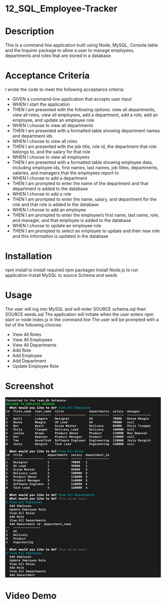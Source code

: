 # 12_SQL_Employee-Tracker

# Description
This is a command line application built using Node, MySQL, Console.table and the Inquirer package to allow a user to manage employees, departments and roles that are stored in a database. 


# Acceptance Criteria
I wrote the  code to meet the following acceptance criteria:

* GIVEN a command-line application that accepts user input
* WHEN I start the application
* THEN I am presented with the following options: view all departments, view all roles, view all employees, add a department, add a role, add an employee, and update an employee role
* WHEN I choose to view all departments
* THEN I am presented with a formatted table showing department names and department ids
* WHEN I choose to view all roles
* THEN I am presented with the job title, role id, the department that role belongs to, and the salary for that role
* WHEN I choose to view all employees
* THEN I am presented with a formatted table showing employee data, including employee ids, first names, last names, job titles, departments, salaries, and managers that the employees report to
* WHEN I choose to add a department
* THEN I am prompted to enter the name of the department and that department is added to the database
* WHEN I choose to add a role
* THEN I am prompted to enter the name, salary, and department for the role and that role is added to the database
* WHEN I choose to add an employee
* THEN I am prompted to enter the employee’s first name, last name, role, and manager, and that employee is added to the database
* WHEN I choose to update an employee role
* THEN I am prompted to select an employee to update and their new role and this information is updated in the database 

# Installation

npm install to install required npm packages
Install Node.js to run application
Install MySQL to source Schema and seeds

# Usage
The user will log into MySQL and will enter SOURCE schema.sql then SOURCE seeds.sql
The application will initiate when the user enters npm start or node index.js in the command line
The user will be prompted with a list of the following choices:
* View All Roles
* View All Employees
* View All Departments
* Add Role
* Add Employee 
* Add Department
* Update Employee Role


# Screenshot
![SQL Employee Tracker](./screenshot.png)

# Video Demo